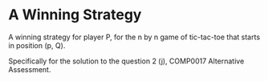 # A Winning Strategy
A winning strategy for player P, for the n by n game of tic-tac-toe that starts in position (p, Q). 

Specifically for the solution to the question 2 (j), COMP0017 Alternative Assessment. 
